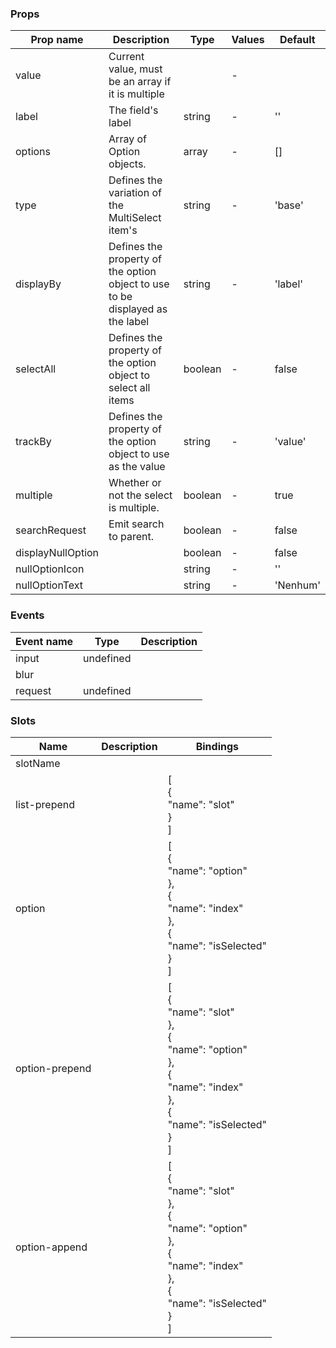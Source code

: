 ### Props

| Prop name         | Description                                                                      | Type    | Values | Default  |
| ----------------- | -------------------------------------------------------------------------------- | ------- | ------ | -------- |
| value             | Current value, must be an array if it is multiple                                |         | -      |          |
| label             | The field's label                                                                | string  | -      | ''       |
| options           | Array of Option objects.                                                         | array   | -      | []       |
| type              | Defines the variation of the MultiSelect item's                                  | string  | -      | 'base'   |
| displayBy         | Defines the property of the option object to use to be<br>displayed as the label | string  | -      | 'label'  |
| selectAll         | Defines the property of the option object to select all items                    | boolean | -      | false    |
| trackBy           | Defines the property of the option object to use as the value                    | string  | -      | 'value'  |
| multiple          | Whether or not the select is multiple.                                           | boolean | -      | true     |
| searchRequest     | Emit search to parent.                                                           | boolean | -      | false    |
| displayNullOption |                                                                                  | boolean | -      | false    |
| nullOptionIcon    |                                                                                  | string  | -      | ''       |
| nullOptionText    |                                                                                  | string  | -      | 'Nenhum' |

### Events

| Event name | Type      | Description |
| ---------- | --------- | ----------- |
| input      | undefined |
| blur       |           |
| request    | undefined |

### Slots

| Name           | Description | Bindings                                                                                                                                       |
| -------------- | ----------- | ---------------------------------------------------------------------------------------------------------------------------------------------- |
| slotName       |             |                                                                                                                                                |
| list-prepend   |             | [<br> {<br> "name": "slot"<br> }<br>]                                                                                                          |
| option         |             | [<br> {<br> "name": "option"<br> },<br> {<br> "name": "index"<br> },<br> {<br> "name": "isSelected"<br> }<br>]                                 |
| option-prepend |             | [<br> {<br> "name": "slot"<br> },<br> {<br> "name": "option"<br> },<br> {<br> "name": "index"<br> },<br> {<br> "name": "isSelected"<br> }<br>] |
| option-append  |             | [<br> {<br> "name": "slot"<br> },<br> {<br> "name": "option"<br> },<br> {<br> "name": "index"<br> },<br> {<br> "name": "isSelected"<br> }<br>] |
